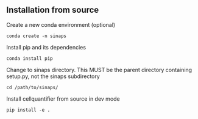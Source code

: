 ## Installation from source

Create a new conda environment (optional)

```
conda create -n sinaps
```

Install pip and its dependencies

```
conda install pip
```

Change to sinaps directory. This MUST be the parent directory
containing setup.py, not the sinaps subdirectory

```
cd /path/to/sinaps/
```

Install cellquantifier from source in dev mode

```
pip install -e .
```
